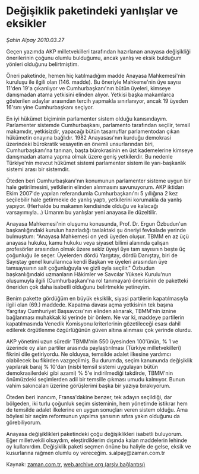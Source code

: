 # Değişiklik paketindeki yanlışlar ve eksikler

*Şahin Alpay 2010.03.27*

<tr><td class="metin" colspan="2" style="padding-top: 20px; padding-left: 5px; ">Geçen yazımda AKP milletvekilleri tarafından hazırlanan anayasa değişikliği önerilerinin çoğunu olumlu bulduğumu, ancak yanlış ve eksik bulduğum yönleri olduğunu belirtmiştim.</td></tr><tr><td class="metin" colspan="2" style="padding-top: 20px; padding-left: 5px; "><p>Öneri paketinde, hemen hiç katılmadığım madde Anayasa Mahkemesi'nin kuruluşu ile ilgili olan (146. madde). Bu öneriyle Mahkeme'nin üye sayısı 11'den 19'a çıkarılıyor ve Cumhurbaşkanı'nın bütün üyeleri, kimseye danışmadan atama yetkisini elinden alıyor. Yetkisi başka makamlarca gösterilen adaylar arasından tercih yapmakla sınırlanıyor, ancak 19 üyeden 16'sını yine Cumhurbaşkanı seçiyor.
<p>En iyi hükümet biçiminin parlamenter sistem olduğu kanısındayım. Parlamenter sistemde Cumhurbaşkanı, parlamento tarafından seçilir, temsil makamıdır, yetkisizdir, yapacağı bütün tasarruflar parlamentodan çıkan hükümetin onayına bağlıdır. 1982 Anayasası'nın kurduğu demokrasi üzerindeki bürokratik vesayetin en önemli unsurlarından biri, Cumhurbaşkanı'na tanınan, başta bürokrasinin en üst kademelerine kimseye danışmadan atama yapma olmak üzere geniş yetkilerdir. Bu nedenle Türkiye'nin mevcut hükümet sistemi parlamenter sistem ile yarı-başkanlık sistemi arası bir sistemdir.
<p>Öteden beri Cumhurbaşkanı'nın konumunun parlamenter sisteme uygun bir hale getirilmesini, yetkilerin elinden alınmasını savunuyorum. AKP iktidarı Ekim 2007'de yapılan referandumla Cumhurbaşkanı'nı 5 yıllığına 2 kez seçilebilir hale getirmekle de yanlış yaptı, yetkilerini korumakla da yanlış yapıyor. (Herhalde bu makamın kendisinde olduğu ve kalacağı varsayımıyla...) Umarım bu yanlışlar yeni anayasa ile düzeltilir.
<p>Anayasa Mahkemesi'nin oluşumu konusunda, Prof. Dr. Ergun Özbudun'un başkanlığındaki kurulun hazırladığı taslaktaki şu öneriyi fevkalade yerinde bulmuştum: "Anayasa Mahkemesi on yedi üyeden oluşur. TBMM en az üçü anayasa hukuku, kamu hukuku veya siyaset bilimi alanında çalışan profesörler arasından olmak üzere sekiz üyeyi üye tam sayısının beşte üç çoğunluğu ile seçer. Üyelerden dördü Yargıtay, dördü Danıştay, biri de Sayıştay genel kurullarınca kendi Başkan ve üyeleri arasından üye tamsayısının salt çoğunluğuyla ve gizli oyla seçilir." Özbudun başkanlığındaki uzmanların Hâkimler ve Savcılar Yüksek Kurulu'nun oluşumuyla ilgili (Cumhurbaşkanı'na rol tanımayan) önerisinin de paketteki öneriden çok daha isabetli olduğunu belirtmekle yetineyim.
<p>Benim pakette gördüğüm en büyük eksiklik, siyasi partilerin kapatılmasıyla ilgili olan (69.) maddede. Kapatma davası açma yetkisinin tek başına Yargıtay Cumhuriyet Başsavcısı'nın elinden alınarak, TBMM'nin iznine bağlanması muhakkak ki yerinde bir önlem. Ne var ki, maddeye partilerin kapatılmasında Venedik Komisyonu kriterlerinin gözetileceği esası dahil edilerek örgütlenme özgürlüğünün güven altına alınması çok yerinde olurdu.
<p>AKP yönetimi uzun süredir TBMM'nin 550 üyesinden 100'ünün, % 1 ve üzerinde oy alan partiler arasında paylaştırılması (Türkiye milletvekilleri) fikrini dile getiriyordu. Ne olduysa, temsilde adalet ilkesine yardımcı olabilecek bu fikirden vazgeçilmiş. Bu durumda, seçim kanununda değişiklik yapılarak baraj % 10'dan (nisbi temsil sistemi uygulayan bütün demokrasilerdeki gibi azami) % 5'e indirilmediği takdirde, TBMM'nin önümüzdeki seçimlerden adil bir temsille çıkması umudu kalmıyor. Bunun vahim sakıncaları üzerine görüşlerimi başka bir yazıya bırakıyorum.
<p> Öteden beri inancım, Fransa'dakine benzer, tek adayın seçildiği, dar bölgeden, iki turlu çoğunluk seçim sisteminin, hem yönetimde istikrar hem de temsilde adalet ilkelerine en uygun sonuçları veren sistem olduğu. Ama böylesi bir seçim reformunun yapılma şansının sıfıra yakın olduğunu da görebiliyorum.
<p>Anayasa değişiklikleri paketindeki çoğu değişiklikleri isabetli buluyorum. Eğer milletvekili olsaydım, eleştirdiklerim dışında kalan maddelerin lehinde oy kullanırdım. Değişiklik paketi seçmen önüne bu haliyle de gelse, eksik ve kusurlarına rağmen olumlu oy vereceğim. s.alpay@zaman.com.tr<br/></p></p></p></p></p></p></p></p></td></tr>

Kaynak: [zaman.com.tr](http://zaman.com.tr/yazar.do?yazino=966177), [web.archive.org (arşiv bağlantısı)](http://web.archive.org/web/20100411032741/http://www.zaman.com.tr:80/yazar.do?yazino=966177)
